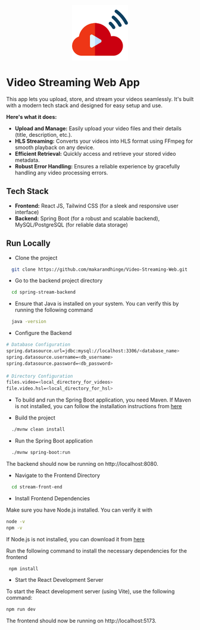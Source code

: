 <p align="center">
  <img src="Logo/video-streaming.png" alt="Logo" width="150" />
</p>

# Video Streaming Web App

This app lets you upload, store, and stream your videos seamlessly. It's built with a modern tech stack and designed for easy setup and use.

**Here's what it does:**

* **Upload and Manage:** Easily upload your video files and their details (title, description, etc.).
* **HLS Streaming:**  Converts your videos into HLS format using FFmpeg for smooth playback on any device.
* **Efficient Retrieval:** Quickly access and retrieve your stored video metadata.
* **Robust Error Handling:**  Ensures a reliable experience by gracefully handling any video processing errors.

## Tech Stack

* **Frontend:** React JS, Tailwind CSS (for a sleek and responsive user interface)
* **Backend:** Spring Boot (for a robust and scalable backend), MySQL/PostgreSQL (for reliable data storage)

## Run Locally

- Clone the project

```bash
  git clone https://github.com/makarandhinge/Video-Streaming-Web.git
```

- Go to the backend project directory

```bash
  cd spring-stream-backend
```

- Ensure that Java is installed on your system. You can verify this by running the following command

```bash
  java -version
```

- Configure the Backend

```bash
# Database Configuration
spring.datasource.url=jdbc:mysql://localhost:3306/<database_name>
spring.datasource.username=<db_username>
spring.datasource.password=<db_password>

# Directory Configuration
files.video=<local_directory_for_videos>
file.video.hsl=<local_directory_for_hsl>
```

- To build and run the Spring Boot application, you need Maven. If Maven is not installed, you can follow the installation instructions from [here](https://github.com/makarandhinge/Installtion-Guideline/blob/main/Maven.md)

- Build the project

```bash
  ./mvnw clean install
```

- Run the Spring Boot application

```bash
  ./mvnw spring-boot:run
```

The backend should now be running on http://localhost:8080.

- Navigate to the Frontend Directory

```bash
  cd stream-front-end
```

- Install Frontend Dependencies

Make sure you have Node.js installed. You can verify it with

```bash
node -v
npm -v
```

If Node.js is not installed, you can download it from [here](https://github.com/makarandhinge/Installtion-Guideline/blob/main/Node.md)

Run the following command to install the necessary dependencies for the frontend

```bash
 npm install
```

- Start the React Development Server

To start the React development server (using Vite), use the following command:

```bash
npm run dev
```

The frontend should now be running on http://localhost:5173.
